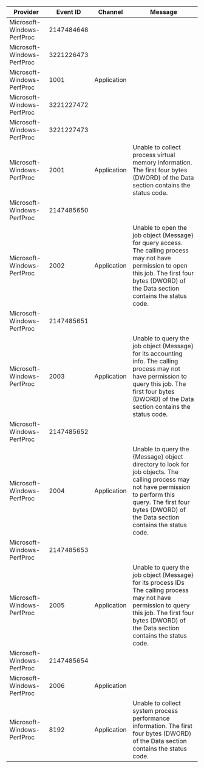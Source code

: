 Provider                    |  Event ID    |  Channel      |  Message
----------------------------|--------------|---------------|-----------------------------------------------------------------------------------------------------------------------------------------------------------------------------------------------------------------------
Microsoft-Windows-PerfProc  |  2147484648  |               |
Microsoft-Windows-PerfProc  |  3221226473  |               |
Microsoft-Windows-PerfProc  |  1001        |  Application  |
Microsoft-Windows-PerfProc  |  3221227472  |               |
Microsoft-Windows-PerfProc  |  3221227473  |               |
Microsoft-Windows-PerfProc  |  2001        |  Application  |  Unable to collect process virtual memory information. The first four bytes (DWORD) of the Data section contains the status code.
Microsoft-Windows-PerfProc  |  2147485650  |               |
Microsoft-Windows-PerfProc  |  2002        |  Application  |  Unable to open the job object {Message} for query access. The calling process may not have permission to open this job. The first four bytes (DWORD) of the Data section contains the status code.
Microsoft-Windows-PerfProc  |  2147485651  |               |
Microsoft-Windows-PerfProc  |  2003        |  Application  |  Unable to query the job object {Message} for its accounting info. The calling process may not have permission to query this job. The first four bytes (DWORD) of the Data section contains the status code.
Microsoft-Windows-PerfProc  |  2147485652  |               |
Microsoft-Windows-PerfProc  |  2004        |  Application  |  Unable to query the {Message} object directory to look for job objects. The calling process may not have permission to perform this query. The first four bytes (DWORD) of the Data section contains the status code.
Microsoft-Windows-PerfProc  |  2147485653  |               |
Microsoft-Windows-PerfProc  |  2005        |  Application  |  Unable to query the job object {Message} for its process IDs The calling process may not have permission to query this job. The first four bytes (DWORD) of the Data section contains the status code.
Microsoft-Windows-PerfProc  |  2147485654  |               |
Microsoft-Windows-PerfProc  |  2006        |  Application  |
Microsoft-Windows-PerfProc  |  8192        |  Application  |  Unable to collect system process performance information. The first four bytes (DWORD) of the Data section contains the status code.